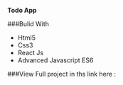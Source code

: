 **Todo App**

###Bulid With
- Html5
- Css3
- React Js
- Advanced Javascript ES6

###View
Full project in ths link here : 

